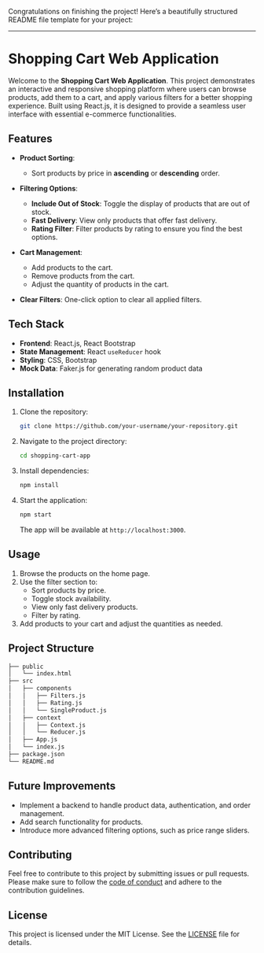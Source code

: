 Congratulations on finishing the project! Here’s a beautifully structured README file template for your project:

---

# **Shopping Cart Web Application**

Welcome to the **Shopping Cart Web Application**. This project demonstrates an interactive and responsive shopping platform where users can browse products, add them to a cart, and apply various filters for a better shopping experience. Built using React.js, it is designed to provide a seamless user interface with essential e-commerce functionalities.

## **Features**

- **Product Sorting**: 
  - Sort products by price in **ascending** or **descending** order.
  
- **Filtering Options**:
  - **Include Out of Stock**: Toggle the display of products that are out of stock.
  - **Fast Delivery**: View only products that offer fast delivery.
  - **Rating Filter**: Filter products by rating to ensure you find the best options.

- **Cart Management**:
  - Add products to the cart.
  - Remove products from the cart.
  - Adjust the quantity of products in the cart.

- **Clear Filters**: One-click option to clear all applied filters.

## **Tech Stack**

- **Frontend**: React.js, React Bootstrap
- **State Management**: React `useReducer` hook
- **Styling**: CSS, Bootstrap
- **Mock Data**: Faker.js for generating random product data

## **Installation**

1. Clone the repository:

   ```bash
   git clone https://github.com/your-username/your-repository.git
   ```

2. Navigate to the project directory:

   ```bash
   cd shopping-cart-app
   ```

3. Install dependencies:

   ```bash
   npm install
   ```

4. Start the application:

   ```bash
   npm start
   ```

   The app will be available at `http://localhost:3000`.

## **Usage**

1. Browse the products on the home page.
2. Use the filter section to:
   - Sort products by price.
   - Toggle stock availability.
   - View only fast delivery products.
   - Filter by rating.
3. Add products to your cart and adjust the quantities as needed.


## **Project Structure**

```bash
├── public
│   └── index.html
├── src
│   ├── components
│   │   ├── Filters.js
│   │   ├── Rating.js
│   │   └── SingleProduct.js
│   ├── context
│   │   ├── Context.js
│   │   └── Reducer.js
│   ├── App.js
│   └── index.js
├── package.json
└── README.md
```

## **Future Improvements**

- Implement a backend to handle product data, authentication, and order management.
- Add search functionality for products.
- Introduce more advanced filtering options, such as price range sliders.

## **Contributing**

Feel free to contribute to this project by submitting issues or pull requests. Please make sure to follow the [code of conduct](./CODE_OF_CONDUCT.md) and adhere to the contribution guidelines.

## **License**

This project is licensed under the MIT License. See the [LICENSE](./LICENSE) file for details.
